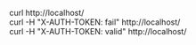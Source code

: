 curl http://localhost/  
curl -H "X-AUTH-TOKEN: fail" http://localhost/  
curl -H "X-AUTH-TOKEN: valid" http://localhost/